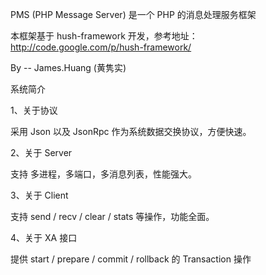 PMS (PHP Message Server) 是一个 PHP 的消息处理服务框架

本框架基于 hush-framework 开发，参考地址：http://code.google.com/p/hush-framework/

By -- James.Huang (黄隽实)

系统简介

1、关于协议

采用 Json 以及 JsonRpc 作为系统数据交换协议，方便快速。

2、关于 Server

支持 多进程，多端口，多消息列表，性能强大。

3、关于 Client

支持 send / recv / clear / stats 等操作，功能全面。

4、关于 XA 接口

提供 start / prepare / commit / rollback 的 Transaction 操作
